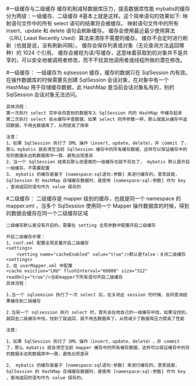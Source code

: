 #一级缓存与二级缓存
    缓存机制减轻数据库压力，提高数据库性能
    mybatis的缓存分为两级：一级缓存、二级缓存
  #基本上就是这样。这个简单语句的效果如下:
    映射语句文件中的所有 select 语句的结果将会被缓存。
    映射语句文件中的所有 insert、update 和 delete 语句会刷新缓存。
    缓存会使用最近最少使用算法（LRU, Least Recently Used）算法来清除不需要的缓存。
    缓存不会定时进行刷新（也就是说，没有刷新间隔）。
    缓存会保存列表或对象（无论查询方法返回哪种）的 1024 个引用。
    缓存会被视为读/写缓存，这意味着获取到的对象并不是共享的，可以安全地被调用者修改，而不干扰其他调用者或线程所做的潜在修改。
    
   #一级缓存：
    一级缓存为 ​sqlsesson​ 缓存，缓存的数据只在 SqlSession 内有效。在操作数据库的时候需要先创建 SqlSession 会话对象，在对象中有一个 HashMap 用于存储缓存数据，此 HashMap 是当前会话对象私有的，别的 SqlSession 会话对象无法访问。
    
    具体流程：
    第一次执行 select 完毕会将查到的数据写入 SqlSession 内的 HashMap 中缓存起来
    第二次执行 select 会从缓存中查数据，如果 select 同传参数一样，那么就能从缓存中返回数据，不用去数据库了，从而提高了效率
    
    注意：
    1、如果 SqlSession 执行了 DML 操作（insert、update、delete），并 commit 了，那么 mybatis 就会清空当前 SqlSession 缓存中的所有缓存数据，这样可以保证缓存中的存的数据永远和数据库中一致，避免出现差异 
    2、当一个 SqlSession 结束后那么他里面的一级缓存也就不存在了， mybatis 默认是开启一级缓存，不需要配置  
    3、 mybatis 的缓存是基于 [namespace:sql语句:参数] 来进行缓存的，意思就是， SqlSession 的 HashMap 存储缓存数据时，是使用 [namespace:sql:参数] 作为 key ，查询返回的语句作为 value 保存的
    
   #二级缓存：
    二级缓存是​ mapper​ 级别的缓存，也就是同一个 namespace 的 mapper.xml ，当多个 SqlSession 使用同一个 Mapper 操作数据库的时候，得到的数据会缓存在同一个二级缓存区域
 
    二级缓存默认是没有开启的。需要在 setting 全局参数中配置开启二级缓存
    
    开启二级缓存步骤：
    1、​conf.xml​ 配置全局变量开启二级缓存
    <settings>
        <setting name="cacheEnabled" value="true"/>默认是false：关闭二级缓存
    <settings>
    2、在​ userMapper.xml ​中配置
    <cache eviction="LRU" flushInterval="60000" size="512" readOnly="true"/>当前mapper下所有语句开启二级缓存
    具体流程：
    
    1.当一个​ sqlseesion ​执行了一次​ select​ 后，在关闭此​ session​ 的时候，会将查询结果缓存到二级缓存
    
    2.当另一个​ sqlsession ​执行​ select​ 时，首先会在他自己的一级缓存中找，如果没找到，就回去二级缓存中找，找到了就返回，就不用去数据库了，从而减少了数据库压力提高了性能
    
    注意:
    
    1、如果 ​SqlSession​ 执行了 DML 操作​（insert、update、delete）​，并 ​commit​ 了，那么 ​mybatis​ 就会清空当前​ mapper​ 缓存中的所有缓存数据，这样可以保证缓存中的存的数据永远和数据库中一致，避免出现差异
    
    2、​ mybatis​ 的缓存是基于​ [namespace:sql语句:参数] ​来进行缓存的，意思就是，​SqlSession​ 的 ​HashMap​ 存储缓存数据时，是使用 ​[namespace:sql:参数] ​作为 ​key​ ，查询返回的语句作为 ​value​ 保存的。